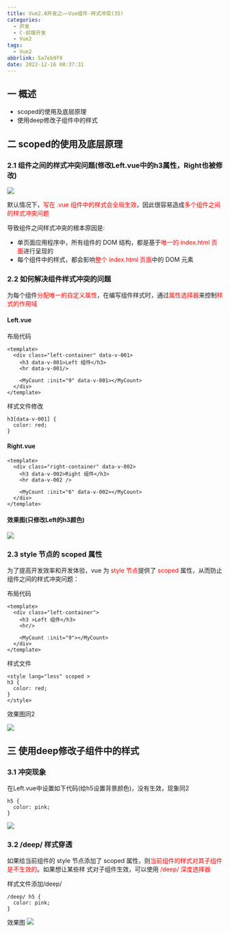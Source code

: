 ```yaml
---
title: Vue2.0开发之——Vue组件-样式冲突(35)
categories:
  - 开发
  - C-前端开发
  - Vue2
tags:
  - Vue2
abbrlink: 5a7eb9f9
date: 2022-12-16 08:37:31
---
```

## 一 概述

* scoped的使用及底层原理
* 使用deep修改子组件中的样式

<!--more-->

## 二 scoped的使用及底层原理

### 2.1 组件之间的样式冲突问题(修改Left.vue中的h3属性，Right也被修改)

![][1]

默认情况下，<font color=red>写在 .vue 组件中的样式会全局生效</font>，因此很容易造成<font color=red>多个组件之间的样式冲突问题</font>

导致组件之间样式冲突的根本原因是:

* 单页面应用程序中，所有组件的 DOM 结构，都是基于<font color=red>唯一的 index.html 页面</font>进行呈现的
* 每个组件中的样式，都会影响<font color=red>整个 index.html 页面</font>中的 DOM 元素

### 2.2 如何解决组件样式冲突的问题

为每个组件<font color=red>分配唯一的自定义属性</font>，在编写组件样式时，通过<font color=red>属性选择器</font>来控制<font color=red>样式的作用域</font>

#### Left.vue

布局代码

```
<template>
  <div class="left-container" data-v-001>
    <h3 data-v-001>Left 组件</h3>
    <hr data-v-001/>

    <MyCount :init="9" data-v-001></MyCount>
  </div>
</template>
```

样式文件修改

```
h3[data-v-001] {
  color: red;
}
```

#### Right.vue

```
<template>
  <div class="right-container" data-v-002>
    <h3 data-v-002>Right 组件</h3>
    <hr data-v-002 />

    <MyCount :init="6" data-v-002></MyCount>
  </div>
</template>
```

#### 效果图(只修改Left的h3颜色)

![][2]

### 2.3 style 节点的 scoped 属性

为了提高开发效率和开发体验，vue 为 <font color=red>style 节点</font>提供了 <font color=red>scoped</font> 属性，从而防止组件之间的样式冲突问题：

布局代码

```
<template>
  <div class="left-container">
    <h3 >Left 组件</h3>
    <hr/>

    <MyCount :init="9"></MyCount>
  </div>
</template>
```

样式文件

```
<style lang="less" scoped >
h3 {
  color: red;
}
</style>
```

效果图同2

![][2]

## 三 使用deep修改子组件中的样式

### 3.1 冲突现象

在Left.vue中设置如下代码(给h5设置背景颜色)，没有生效，现象同2

```
h5 {
  color: pink;
}
```

![][2]

### 3.2  /deep/ 样式穿透

如果给当前组件的 style 节点添加了 scoped 属性，则<font color=red>当前组件的样式对其子组件是不生效的</font>。如果想让某些样 式对子组件生效，可以使用<font color=red> /deep/ 深度选择器</font>

样式文件添加/deep/

```
/deep/ h5 {
  color: pink;
}
```

效果图
![][3]




[1]:https://cdn.jsdelivr.net/gh/PGzxc/CDN/blog-vue/vue02-35-conflict-left-all-show.png
[2]:https://cdn.jsdelivr.net/gh/PGzxc/CDN/blog-vue/vue02-35-confict-data-v-value.png
[3]:https://cdn.jsdelivr.net/gh/PGzxc/CDN/blog-vue/vue02-35-conflict-deep-efect.png

